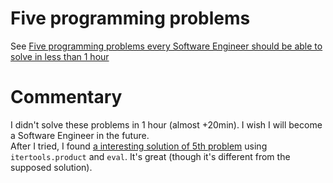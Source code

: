 # Five programming problems

See [Five programming problems every Software Engineer should be able to solve in less than 1 hour](https://www.shiftedup.com/2015/05/07/five-programming-problems-every-software-engineer-should-be-able-to-solve-in-less-than-1-hour)

# Commentary
I didn't solve these problems in 1 hour (almost +20min). I wish I will become a Software Engineer in the future.  
After I tried, I found [a interesting solution of 5th problem](http://zipsan.hatenablog.jp/entry/20150924/1443035758) using ```itertools.product``` and ```eval```. It's great (though it's different from the supposed solution).
